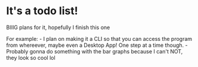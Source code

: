 # It's a todo list!

BIIIG plans for it, hopefully I finish this one

For example:
    - I plan on making it a CLI so that you can access the program from whereever, maybe even a Desktop App! One step at a time though.
    - Probably gonna do something with the bar graphs because I can't NOT, they look so cool lol
